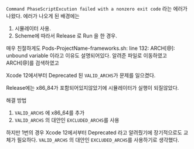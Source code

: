 

`Command PhaseScriptExcution failed with a nonzero exit code`  라는 에러가 나왔다.
에러가 나오게 된 배경에는 
1. 시뮬레이터 사용.
2. Scheme에 따라서 Release  로 Run 을 한 경우.

매우 친절하게도 Pods-ProjectName-frameworks.sh: line 132: ARCH\[@]: unbound variable 이라고 이유도 설명되어있다.
알려준 파일로 이동하였고 ARCH\[@]를 검색하였고

Xcode 12에서부터 Deprecated 된 `VALID_ARCHS`가 문제를 일으켰다.

Release에는 x86_84가 포함되어있지않았기에 시뮬레이터가 실행이 되질않았다.

해결 방법
1. `VALID_ARCHS` 에 x86_64를 추가
2. `VALID_ARCHS` 의 대안인 `EXCLUDED_ARCHS`를 사용

하지만 1번의 경우 Xcode 12에서부터 Deprecated 라고 알려줬기에 장기적으로도 교체가 필요하다.
`VALID_ARCHS` 의 대안인 `EXCLUDED_ARCHS`를 사용하기로 생각했다.